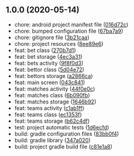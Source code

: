 ##  1.0.0 (2020-05-14)

* chore: android project manifest file ([016d72c](https://github.com/Jodagito/BetRush/commit/016d72c))
* chore: bumped configuration file ([67ba7a9](https://github.com/Jodagito/BetRush/commit/67ba7a9))
* chore: gitignore file ([3b21caa](https://github.com/Jodagito/BetRush/commit/3b21caa))
* chore: project resources ([8ee89e6](https://github.com/Jodagito/BetRush/commit/8ee89e6))
* feat: bet class ([270b7d1](https://github.com/Jodagito/BetRush/commit/270b7d1))
* feat: bet storage ([4ec3a31](https://github.com/Jodagito/BetRush/commit/4ec3a31))
* feat: bets activity ([9f8f0d3](https://github.com/Jodagito/BetRush/commit/9f8f0d3))
* feat: bettor class ([5d04e72](https://github.com/Jodagito/BetRush/commit/5d04e72))
* feat: bettors storage ([a2866ca](https://github.com/Jodagito/BetRush/commit/a2866ca))
* feat: main screen ([043c841](https://github.com/Jodagito/BetRush/commit/043c841))
* feat: matches activity ([44f0e0c](https://github.com/Jodagito/BetRush/commit/44f0e0c))
* feat: matches class ([6b090fb](https://github.com/Jodagito/BetRush/commit/6b090fb))
* feat: matches storage ([1646b92](https://github.com/Jodagito/BetRush/commit/1646b92))
* feat: teams activity ([c1ab1ff](https://github.com/Jodagito/BetRush/commit/c1ab1ff))
* feat: teams class ([ec1353f](https://github.com/Jodagito/BetRush/commit/ec1353f))
* feat: teams storage ([b62c4df](https://github.com/Jodagito/BetRush/commit/b62c4df))
* test: project automatic tests ([1d6ecfd](https://github.com/Jodagito/BetRush/commit/1d6ecfd))
* build: gradle configuration files ([83bb0f4](https://github.com/Jodagito/BetRush/commit/83bb0f4))
* build: gradle library ([347a020](https://github.com/Jodagito/BetRush/commit/347a020))
* build: project gradle build file ([c81e1a8](https://github.com/Jodagito/BetRush/commit/c81e1a8))




